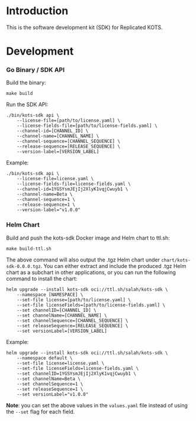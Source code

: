 # Introduction

This is the software development kit (SDK) for Replicated KOTS.

# Development

### Go Binary / SDK API

Build the binary:
```shell
make build
```

Run the SDK API:
```shell
./bin/kots-sdk api \
    --license-file=[path/to/license.yaml] \
    --license-fields-file=[path/to/license-fields.yaml] \
    --channel-id=[CHANNEL_ID] \
    --channel-name=[CHANNEL_NAME] \
    --channel-sequence=[CHANNEL_SEQUENCE] \
    --release-sequence=[RELEASE_SEQUENCE] \
    --version-label=[VERSION_LABEL]
```

Example:
```shell
./bin/kots-sdk api \
    --license-file=license.yaml \
    --license-fields-file=license-fields.yaml \
    --channel-id=1YGSYsmJEjIj2XlyK1vqjCwuyb1 \
    --channel-name=Beta \
    --channel-sequence=1 \
    --release-sequence=1 \
    --version-label="v1.0.0"
```

### Helm Chart
Build and push the kots-sdk Docker image and Helm chart to ttl.sh:

```shell
make build-ttl.sh
```

The above command will also output the .tgz Helm chart under `chart/kots-sdk-0.0.0.tgz`.
You can either extract and include the produced .tgz Helm chart as a subchart in other applications, or you can run the following command to install the chart:

```shell
helm upgrade --install kots-sdk oci://ttl.sh/salah/kots-sdk \
    --namespace [NAMESPACE] \
    --set-file license=[path/to/license.yaml] \
    --set-file licenseFields=[path/to/license-fields.yaml] \
    --set channelID=[CHANNEL_ID] \
    --set channelName=[CHANNEL_NAME] \
    --set channelSequence=[CHANNEL_SEQUENCE] \
    --set releaseSequence=[RELEASE_SEQUENCE] \
    --set versionLabel=[VERSION_LABEL]
```

Example:
```shell
helm upgrade --install kots-sdk oci://ttl.sh/salah/kots-sdk \
    --namespace default \
    --set-file license=license.yaml \
    --set-file licenseFields=license-fields.yaml \
    --set channelID=1YGSYsmJEjIj2XlyK1vqjCwuyb1 \
    --set channelName=Beta \
    --set channelSequence=1 \
    --set releaseSequence=1 \
    --set versionLabel="v1.0.0"
```

**Note**: you can set the above values in the `values.yaml` file instead of using the `--set` flag for each field.
